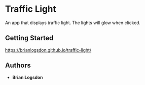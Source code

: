 # Traffic Light

An app that displays traffic light. The lights will glow when clicked.
## Getting Started
https://brianlogsdon.github.io/traffic-light/


## Authors

* **Brian Logsdon**
